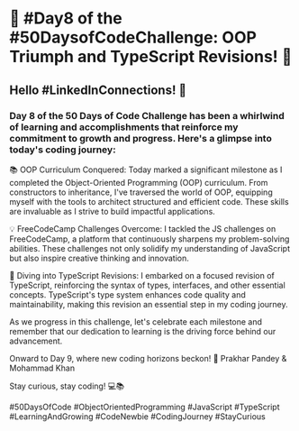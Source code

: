 # 🚀 #Day8 of the #50DaysofCodeChallenge: OOP Triumph and TypeScript Revisions! 🚀

## Hello #LinkedInConnections! 👋

### Day 8 of the 50 Days of Code Challenge has been a whirlwind of learning and accomplishments that reinforce my commitment to growth and progress. Here's a glimpse into today's coding journey:

📚 OOP Curriculum Conquered: Today marked a significant milestone as I completed the Object-Oriented Programming (OOP) curriculum. From constructors to inheritance, I've traversed the world of OOP, equipping myself with the tools to architect structured and efficient code. These skills are invaluable as I strive to build impactful applications.

💡 FreeCodeCamp Challenges Overcome: I tackled the JS challenges on FreeCodeCamp, a platform that continuously sharpens my problem-solving abilities. These challenges not only solidify my understanding of JavaScript but also inspire creative thinking and innovation.

📖 Diving into TypeScript Revisions: I embarked on a focused revision of TypeScript, reinforcing the syntax of types, interfaces, and other essential concepts. TypeScript's type system enhances code quality and maintainability, making this revision an essential step in my coding journey.

As we progress in this challenge, let's celebrate each milestone and remember that our dedication to learning is the driving force behind our advancement.

Onward to Day 9, where new coding horizons beckon! 🌟
Prakhar Pandey & Mohammad Khan

Stay curious, stay coding! 💻📚

#50DaysOfCode #ObjectOrientedProgramming #JavaScript #TypeScript #LearningAndGrowing #CodeNewbie #CodingJourney #StayCurious